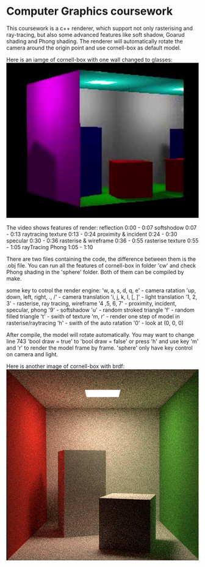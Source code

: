 # Computer Graphics coursework

This coursework is a c++ renderer, which support not only rasterising and ray-tracing, but also some advanced features like soft shadow, Goarud shading and Phong shading. The renderer will automatically rotate the camera around the origin point and use cornell-box as default model.

Here is an iamge of cornell-box with one wall changed to glasses:
![imagetext](https://github.com/Meikong-Cui/CG_coursework/blob/main/image/demo.png)

The video shows features of render: 
reflection			        0:00 - 0:07
softshodow 		          0:07 - 0:13
raytracing texture		  0:13 - 0:24
proximity & incident	  0:24 - 0:30
specular			          0:30 - 0:36
rasterise & wireframe	  0:36 - 0:55
rasterise texture		    0:55 - 1:05
rayTracing Phong		    1:05 - 1:10

There are two files containing the code, the difference between them is the .obj file. You can run all the features of cornell-box in folder 'cw' and check Phong shading in the 'sphere' folder. Both of them can be compiled by make.

some key to cotrol the render engine: 
'w, a, s, d, q, e'		-	camera ratation
'up, down, left, right, ., /'	-	camera translation
'i, j, k, l, [, ]'		-	light translation
'1, 2, 3'			-	rasterise, ray tracing, wireframe
'4 ,5, 6, 7'			-	proximity, incident, specular, phong
'9'			-	softshadow
'u'			-	random stroked triangle
'f'			-	random filled triangle
't'			-	swith of texture
'm, r'			-	render one step of model in rasterise/raytracing
'h'			-	swith of the auto ratation
'0'			-	look at (0, 0, 0)

After compile, the model will rotate automatically. You may want to change line 743 'bool draw = true' to 'bool draw = false' or press 'h' and use key 'm' and 'r' to render the model frame by frame. 'sphere' only have key control on camera and light.

Here is another image of cornell-box with brdf:
![imagetext](https://github.com/Meikong-Cui/CG_coursework/blob/main/image/brdf.png)
